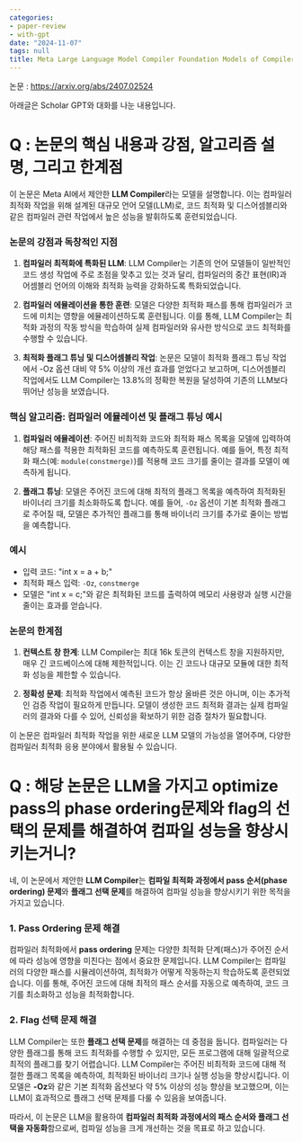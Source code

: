 ```yaml
---
categories:
- paper-review
- with-gpt
date: "2024-11-07"
tags: null
title: Meta Large Language Model Compiler Foundation Models of Compiler Optimization
---
```



논문 : https://arxiv.org/abs/2407.02524


아래글은 Scholar GPT와 대화를 나눈 내용입니다.

# Q : 논문의 핵심 내용과 강점, 알고리즘 설명, 그리고 한계점

 

이 논문은 Meta AI에서 제안한 **LLM Compiler**라는 모델을 설명합니다. 이는 컴파일러 최적화 작업을 위해 설계된 대규모 언어 모델(LLM)로, 코드 최적화 및 디스어셈블리와 같은 컴파일러 관련 작업에서 높은 성능을 발휘하도록 훈련되었습니다.

### 논문의 강점과 독창적인 지점
1. **컴파일러 최적화에 특화된 LLM**: LLM Compiler는 기존의 언어 모델들이 일반적인 코드 생성 작업에 주로 초점을 맞추고 있는 것과 달리, 컴파일러의 중간 표현(IR)과 어셈블리 언어의 이해와 최적화 능력을 강화하도록 특화되었습니다.
   
2. **컴파일러 에뮬레이션을 통한 훈련**: 모델은 다양한 최적화 패스를 통해 컴파일러가 코드에 미치는 영향을 에뮬레이션하도록 훈련됩니다. 이를 통해, LLM Compiler는 최적화 과정의 작동 방식을 학습하여 실제 컴파일러와 유사한 방식으로 코드 최적화를 수행할 수 있습니다.

3. **최적화 플래그 튜닝 및 디스어셈블리 작업**: 논문은 모델이 최적화 플래그 튜닝 작업에서 -Oz 옵션 대비 약 5% 이상의 개선 효과를 얻었다고 보고하며, 디스어셈블리 작업에서도 LLM Compiler는 13.8%의 정확한 복원을 달성하여 기존의 LLM보다 뛰어난 성능을 보였습니다.

### 핵심 알고리즘: 컴파일러 에뮬레이션 및 플래그 튜닝 예시
1. **컴파일러 에뮬레이션**: 주어진 비최적화 코드와 최적화 패스 목록을 모델에 입력하여 해당 패스를 적용한 최적화된 코드를 예측하도록 훈련됩니다. 예를 들어, 특정 최적화 패스(예: `module(constmerge)`)를 적용해 코드 크기를 줄이는 결과를 모델이 예측하게 됩니다.

2. **플래그 튜닝**: 모델은 주어진 코드에 대해 최적의 플래그 목록을 예측하여 최적화된 바이너리 크기를 최소화하도록 합니다. 예를 들어, `-Oz` 옵션이 기본 최적화 플래그로 주어질 때, 모델은 추가적인 플래그를 통해 바이너리 크기를 추가로 줄이는 방법을 예측합니다.

### 예시
- 입력 코드: "int x = a + b;"
- 최적화 패스 입력: `-Oz`, `constmerge`
- 모델은 "int x = c;"와 같은 최적화된 코드를 출력하여 메모리 사용량과 실행 시간을 줄이는 효과를 얻습니다.

### 논문의 한계점
1. **컨텍스트 창 한계**: LLM Compiler는 최대 16k 토큰의 컨텍스트 창을 지원하지만, 매우 긴 코드베이스에 대해 제한적입니다. 이는 긴 코드나 대규모 모듈에 대한 최적화 성능을 제한할 수 있습니다.
   
2. **정확성 문제**: 최적화 작업에서 예측된 코드가 항상 올바른 것은 아니며, 이는 추가적인 검증 작업이 필요하게 만듭니다. 모델이 생성한 코드 최적화 결과는 실제 컴파일러의 결과와 다를 수 있어, 신뢰성을 확보하기 위한 검증 절차가 필요합니다.

이 논문은 컴파일러 최적화 작업을 위한 새로운 LLM 모델의 가능성을 열어주며, 다양한 컴파일러 최적화 응용 분야에서 활용될 수 있습니다.


# Q : 해당 논문은 LLM을 가지고 optimize pass의 phase ordering문제와 flag의 선택의 문제를 해결하여 컴파일 성능을 향상시키는거니?

 

네, 이 논문에서 제안한 **LLM Compiler**는 **컴파일 최적화 과정에서 pass 순서(phase ordering) 문제**와 **플래그 선택 문제**를 해결하여 컴파일 성능을 향상시키기 위한 목적을 가지고 있습니다.

### 1. Pass Ordering 문제 해결
컴파일러 최적화에서 **pass ordering** 문제는 다양한 최적화 단계(패스)가 주어진 순서에 따라 성능에 영향을 미친다는 점에서 중요한 문제입니다. LLM Compiler는 컴파일러의 다양한 패스를 시뮬레이션하여, 최적화가 어떻게 작동하는지 학습하도록 훈련되었습니다. 이를 통해, 주어진 코드에 대해 최적의 패스 순서를 자동으로 예측하여, 코드 크기를 최소화하고 성능을 최적화합니다.

### 2. Flag 선택 문제 해결
LLM Compiler는 또한 **플래그 선택 문제**를 해결하는 데 중점을 둡니다. 컴파일러는 다양한 플래그를 통해 코드 최적화를 수행할 수 있지만, 모든 프로그램에 대해 일괄적으로 최적의 플래그를 찾기 어렵습니다. LLM Compiler는 주어진 비최적화 코드에 대해 적절한 플래그 목록을 예측하여, 최적화된 바이너리 크기나 실행 성능을 향상시킵니다. 이 모델은 **-Oz**와 같은 기본 최적화 옵션보다 약 5% 이상의 성능 향상을 보고했으며, 이는 LLM이 효과적으로 플래그 선택 문제를 다룰 수 있음을 보여줍니다.

따라서, 이 논문은 LLM을 활용하여 **컴파일러 최적화 과정에서의 패스 순서와 플래그 선택을 자동화**함으로써, 컴파일 성능을 크게 개선하는 것을 목표로 하고 있습니다.
